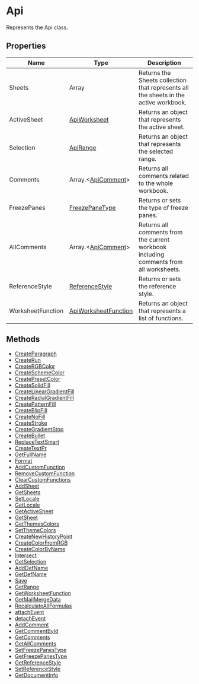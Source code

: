 # Api

Represents the Api class.

## Properties

| Name | Type | Description |
| ---- | ---- | ----------- |
| Sheets | Array | Returns the Sheets collection that represents all the sheets in the active workbook. |
| ActiveSheet | [ApiWorksheet](../ApiWorksheet/ApiWorksheet.md) | Returns an object that represents the active sheet. |
| Selection | [ApiRange](../ApiRange/ApiRange.md) | Returns an object that represents the selected range. |
| Comments | Array.<[ApiComment](../../ApiComment/ApiComment.md)> | Returns all comments related to the whole workbook. |
| FreezePanes | [FreezePaneType](../Enumeration/FreezePaneType.md) | Returns or sets the type of freeze panes. |
| AllComments | Array.<[ApiComment](../../ApiComment/ApiComment.md)> | Returns all comments from the current workbook including comments from all worksheets. |
| ReferenceStyle | [ReferenceStyle](../Enumeration/ReferenceStyle.md) | Returns or sets the reference style. |
| WorksheetFunction | [ApiWorksheetFunction](../ApiWorksheetFunction/ApiWorksheetFunction.md) | Returns an object that represents a list of functions. |

## Methods

- [CreateParagraph](./Methods/CreateParagraph.md)
- [CreateRun](./Methods/CreateRun.md)
- [CreateRGBColor](./Methods/CreateRGBColor.md)
- [CreateSchemeColor](./Methods/CreateSchemeColor.md)
- [CreatePresetColor](./Methods/CreatePresetColor.md)
- [CreateSolidFill](./Methods/CreateSolidFill.md)
- [CreateLinearGradientFill](./Methods/CreateLinearGradientFill.md)
- [CreateRadialGradientFill](./Methods/CreateRadialGradientFill.md)
- [CreatePatternFill](./Methods/CreatePatternFill.md)
- [CreateBlipFill](./Methods/CreateBlipFill.md)
- [CreateNoFill](./Methods/CreateNoFill.md)
- [CreateStroke](./Methods/CreateStroke.md)
- [CreateGradientStop](./Methods/CreateGradientStop.md)
- [CreateBullet](./Methods/CreateBullet.md)
- [ReplaceTextSmart](./Methods/ReplaceTextSmart.md)
- [CreateTextPr](./Methods/CreateTextPr.md)
- [GetFullName](./Methods/GetFullName.md)
- [Format](./Methods/Format.md)
- [AddCustomFunction](./Methods/AddCustomFunction.md)
- [RemoveCustomFunction](./Methods/RemoveCustomFunction.md)
- [ClearCustomFunctions](./Methods/ClearCustomFunctions.md)
- [AddSheet](./Methods/AddSheet.md)
- [GetSheets](./Methods/GetSheets.md)
- [SetLocale](./Methods/SetLocale.md)
- [GetLocale](./Methods/GetLocale.md)
- [GetActiveSheet](./Methods/GetActiveSheet.md)
- [GetSheet](./Methods/GetSheet.md)
- [GetThemesColors](./Methods/GetThemesColors.md)
- [SetThemeColors](./Methods/SetThemeColors.md)
- [CreateNewHistoryPoint](./Methods/CreateNewHistoryPoint.md)
- [CreateColorFromRGB](./Methods/CreateColorFromRGB.md)
- [CreateColorByName](./Methods/CreateColorByName.md)
- [Intersect](./Methods/Intersect.md)
- [GetSelection](./Methods/GetSelection.md)
- [AddDefName](./Methods/AddDefName.md)
- [GetDefName](./Methods/GetDefName.md)
- [Save](./Methods/Save.md)
- [GetRange](./Methods/GetRange.md)
- [GetWorksheetFunction](./Methods/GetWorksheetFunction.md)
- [GetMailMergeData](./Methods/GetMailMergeData.md)
- [RecalculateAllFormulas](./Methods/RecalculateAllFormulas.md)
- [attachEvent](./Methods/attachEvent.md)
- [detachEvent](./Methods/detachEvent.md)
- [AddComment](./Methods/AddComment.md)
- [GetCommentById](./Methods/GetCommentById.md)
- [GetComments](./Methods/GetComments.md)
- [GetAllComments](./Methods/GetAllComments.md)
- [SetFreezePanesType](./Methods/SetFreezePanesType.md)
- [GetFreezePanesType](./Methods/GetFreezePanesType.md)
- [GetReferenceStyle](./Methods/GetReferenceStyle.md)
- [SetReferenceStyle](./Methods/SetReferenceStyle.md)
- [GetDocumentInfo](./Methods/GetDocumentInfo.md)
